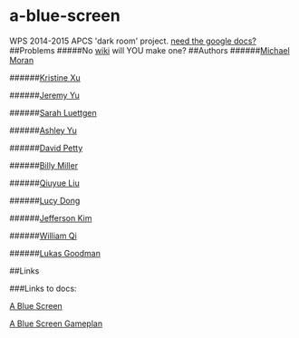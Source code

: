 # a-blue-screen
WPS 2014-2015 APCS 'dark room' project. [need the google docs?](#links-to-docs)
##Problems
#####No [wiki](https://github.com/wps-2014-2015-apcs/a-blue-screen/wiki) will YOU make one?
##Authors
######[Michael Moran](mailto:haelmic3@gmail.com)
		
		
######[Kristine Xu](mailto:xu.cupcake.kristine@gmail.com)
		
		
######[Jeremy Yu](mailto:farmeryu@gmail.com)
		
		
######[Sarah Luettgen](mailto:sarah.luettgen@gmail.com)
		
		
######[Ashley Yu](mailto:ash.yu08@gmail.com)
		
		
######[David Petty](mailto:dpetty@winchesterps.org)
		
		
######[Billy Miller](mailto:wbrm77@gmail.com)
		
		
######[Qiuyue Liu](mailto:qiuyueliu97@gmail.com)
		
		
######[Lucy Dong](mailto:lucydong22@gmail.com)
		
			
######[Jefferson Kim](mailto:jeffersonkim97@gmail.com)
		
		
######[William Qi](mailto:will.qi98@gmail.com)
		
		
######[Lukas Goodman](mailto:lukasrossgoodman@gmail.com)
<!--[1605035@wpsstudent.com](mailto:1605035@wpsstudent.com)-->
##Links

###Links to docs:

[A Blue Screen](https://docs.google.com/document/d/1Hp0Nv7hgZM88qkajNC9Hs57XBNz90YUl7AC6pRJqdgc/)

[A Blue Screen Gameplan](https://docs.google.com/document/d/1gHwWLMsIPCt5yStfbBdxXBVj23sxi-I5mRu6wq9XLws/)

